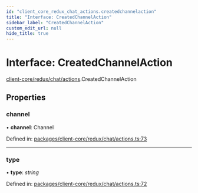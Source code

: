 ```yaml
---
id: "client_core_redux_chat_actions.createdchannelaction"
title: "Interface: CreatedChannelAction"
sidebar_label: "CreatedChannelAction"
custom_edit_url: null
hide_title: true
---
```


# Interface: CreatedChannelAction

[client-core/redux/chat/actions](../modules/client_core_redux_chat_actions.md).CreatedChannelAction

## Properties

### channel

• **channel**: Channel

Defined in: [packages/client-core/redux/chat/actions.ts:73](https://github.com/xr3ngine/xr3ngine/blob/9d253dc38/packages/client-core/redux/chat/actions.ts#L73)

___

### type

• **type**: *string*

Defined in: [packages/client-core/redux/chat/actions.ts:72](https://github.com/xr3ngine/xr3ngine/blob/9d253dc38/packages/client-core/redux/chat/actions.ts#L72)
